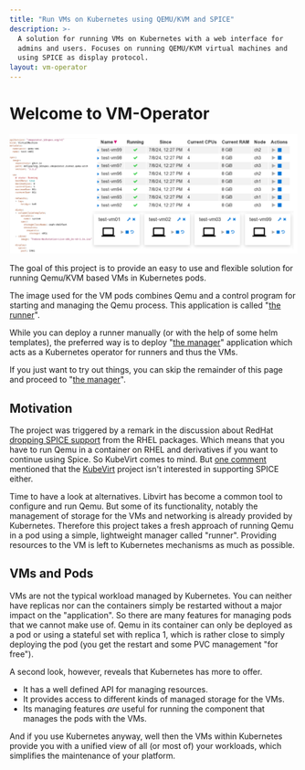 ```yaml
---
title: "Run VMs on Kubernetes using QEMU/KVM and SPICE"
description: >-
  A solution for running VMs on Kubernetes with a web interface for
  admins and users. Focuses on running QEMU/KVM virtual machines and
  using SPICE as display protocol.
layout: vm-operator
---
```


# Welcome to VM-Operator

![Overview picture](index-pic.svg)

The goal of this project is to provide an easy to use and flexible solution
for running Qemu/KVM based VMs in Kubernetes pods.

The image used for the VM pods combines Qemu and a control program
for starting and managing the Qemu process. This application is called
"[the runner](runner.html)".

While you can deploy a runner manually (or with the help of some
helm templates), the preferred way is to deploy "[the manager](manager.html)"
application which acts as a Kubernetes operator for runners
and thus the VMs.

If you just want to try out things, you can skip the remainder of this
page and proceed to "[the manager](manager.html)".

## Motivation
The project was triggered by a remark in the discussion about RedHat
[dropping SPICE support](https://bugzilla.redhat.com/show_bug.cgi?id=2030592)
from the RHEL packages. Which means that you have to run Qemu in a
container on RHEL and derivatives if you want to continue using Spice.
So KubeVirt comes to mind. But
[one comment](https://bugzilla.redhat.com/show_bug.cgi?id=2030592#c4)
mentioned that the [KubeVirt](https://kubevirt.io/) project isn't
interested in supporting SPICE either.

Time to have a look at alternatives. Libvirt has become a common
tool to configure and run Qemu. But some of its functionality, notably
the management of storage for the VMs and networking is already provided
by Kubernetes. Therefore this project takes a fresh approach of
running Qemu in a pod using a simple, lightweight manager called "runner".
Providing resources to the VM is left to Kubernetes mechanisms as
much as possible.

## VMs and Pods

VMs are not the typical workload managed by Kubernetes. You can neither
have replicas nor can the containers simply be restarted without a major
impact on the "application". So there are many features for managing
pods that we cannot make use of. Qemu in its container can only be
deployed as a pod or using a stateful set with replica 1, which is rather
close to simply deploying the pod (you get the restart and some PVC
management "for free").

A second look, however, reveals that Kubernetes has more to offer.
* It has a well defined API for managing resources.
* It provides access to different kinds of managed storage for the VMs.
* Its managing features *are* useful for running the component that
manages the pods with the VMs.

And if you use Kubernetes anyway, well then the VMs within Kubernetes
provide you with a unified view of all (or most of) your workloads,
which simplifies the maintenance of your platform.
